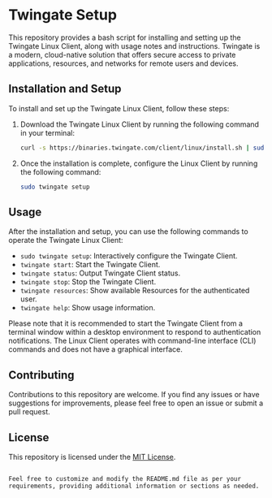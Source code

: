 # Twingate Setup

This repository provides a bash script for installing and setting up the Twingate Linux Client, along with usage notes and instructions. Twingate is a modern, cloud-native solution that offers secure access to private applications, resources, and networks for remote users and devices.

## Installation and Setup

To install and set up the Twingate Linux Client, follow these steps:

1. Download the Twingate Linux Client by running the following command in your terminal:

   ```bash
   curl -s https://binaries.twingate.com/client/linux/install.sh | sudo bash
   ```

2. Once the installation is complete, configure the Linux Client by running the following command:

   ```bash
   sudo twingate setup
   ```

## Usage

After the installation and setup, you can use the following commands to operate the Twingate Linux Client:

- `sudo twingate setup`: Interactively configure the Twingate Client.
- `twingate start`: Start the Twingate Client.
- `twingate status`: Output Twingate Client status.
- `twingate stop`: Stop the Twingate Client.
- `twingate resources`: Show available Resources for the authenticated user.
- `twingate help`: Show usage information.

Please note that it is recommended to start the Twingate Client from a terminal window within a desktop environment to respond to authentication notifications. The Linux Client operates with command-line interface (CLI) commands and does not have a graphical interface.

## Contributing

Contributions to this repository are welcome. If you find any issues or have suggestions for improvements, please feel free to open an issue or submit a pull request.

## License

This repository is licensed under the [MIT License](LICENSE).

```

Feel free to customize and modify the README.md file as per your requirements, providing additional information or sections as needed.
